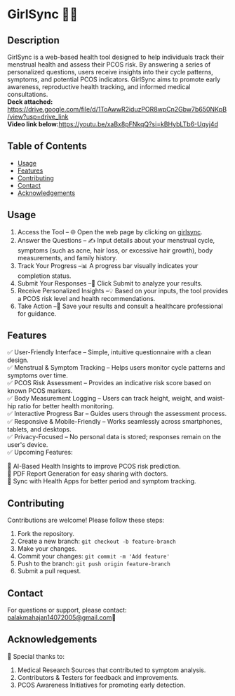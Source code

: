 # GirlSync 🌸✨

## Description
GirlSync is a web-based health tool designed to help individuals track their menstrual health and assess their PCOS risk. By answering a series of personalized questions, users receive insights into their cycle patterns, symptoms, and potential PCOS indicators. GirlSync aims to promote early awareness, reproductive health tracking, and informed medical consultations.<br>
<b>Deck attached:</b> https://drive.google.com/file/d/1ToAwwR2iduzPOR8wpCn2Gbw7b650NKpB/view?usp=drive_link
<br>
<b>Video link below:</b>https://youtu.be/xaBx8pFNkqQ?si=kBHybLTb6-Uqyj4d

## Table of Contents
- [Usage](#usage)
- [Features](#features)
- [Contributing](#contributing)
- [Contact](#contact)
- [Acknowledgements](#acknowledgements)

## Usage
1. Access the Tool – 🌐 Open the web page by clicking on [girlsync](https://palak341.github.io/Girlsync/).
2. Answer the Questions – ✍️ Input details about your menstrual cycle, symptoms (such as acne, hair loss, or excessive hair growth), body measurements, and family history.
3. Track Your Progress –📊 A progress bar visually indicates your completion status.
4. Submit Your Responses –📨 Click Submit to analyze your results.
5. Receive Personalized Insights –💡 Based on your inputs, the tool provides a PCOS risk level and health recommendations.
6. Take Action –💾 Save your results and consult a healthcare professional for guidance.
   
## Features
✅ User-Friendly Interface – Simple, intuitive questionnaire with a clean design.<br>
✅ Menstrual & Symptom Tracking – Helps users monitor cycle patterns and symptoms over time.<br>
✅ PCOS Risk Assessment – Provides an indicative risk score based on known PCOS markers.<br>
✅ Body Measurement Logging – Users can track height, weight, and waist-hip ratio for better health monitoring.<br>
✅ Interactive Progress Bar – Guides users through the assessment process.<br>
✅ Responsive & Mobile-Friendly – Works seamlessly across smartphones, tablets, and desktops.<br>
✅ Privacy-Focused – No personal data is stored; responses remain on the user's device.<br>
✅ Upcoming Features:<br>

🔹 AI-Based Health Insights to improve PCOS risk prediction.<br>
🔹 PDF Report Generation for easy sharing with doctors.<br>
🔹 Sync with Health Apps for better period and symptom tracking.<br>

## Contributing
Contributions are welcome! Please follow these steps:
1. Fork the repository.
2. Create a new branch: `git checkout -b feature-branch`
3. Make your changes.
4. Commit your changes: `git commit -m 'Add feature'`
5. Push to the branch: `git push origin feature-branch`
6. Submit a pull request.

## Contact
For questions or support, please contact: [palakmahajan14072005@gmail.com](palakmahajan14072005@gmail.com)📧

## Acknowledgements
🙏 Special thanks to:

1. Medical Research Sources that contributed to symptom analysis.
2. Contributors & Testers for feedback and improvements.
3. PCOS Awareness Initiatives for promoting early detection.
